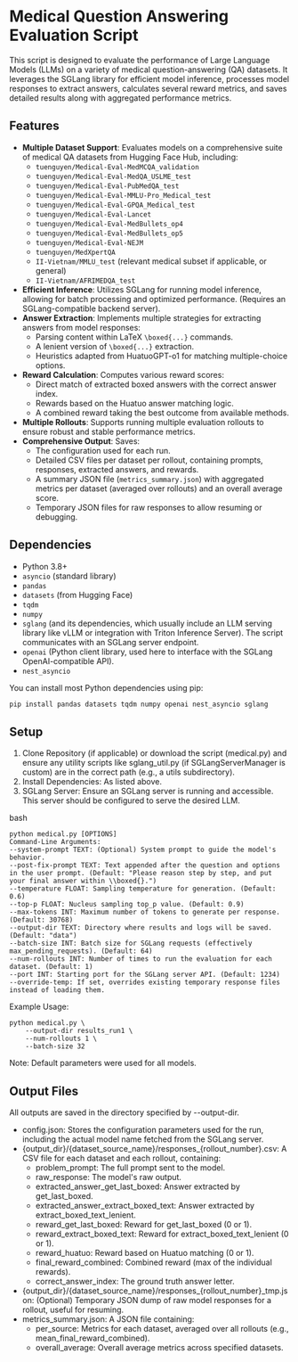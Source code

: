 # Medical Question Answering Evaluation Script

This script is designed to evaluate the performance of Large Language Models (LLMs) on a variety of medical question-answering (QA) datasets. It leverages the SGLang library for efficient model inference, processes model responses to extract answers, calculates several reward metrics, and saves detailed results along with aggregated performance metrics.

## Features

* **Multiple Dataset Support**: Evaluates models on a comprehensive suite of medical QA datasets from Hugging Face Hub, including:
    * `tuenguyen/Medical-Eval-MedMCQA_validation`
    * `tuenguyen/Medical-Eval-MedQA_USLME_test`
    * `tuenguyen/Medical-Eval-PubMedQA_test`
    * `tuenguyen/Medical-Eval-MMLU-Pro_Medical_test`
    * `tuenguyen/Medical-Eval-GPQA_Medical_test`
    * `tuenguyen/Medical-Eval-Lancet`
    * `tuenguyen/Medical-Eval-MedBullets_op4`
    * `tuenguyen/Medical-Eval-MedBullets_op5`
    * `tuenguyen/Medical-Eval-NEJM`
    * `tuenguyen/MedXpertQA`
    * `II-Vietnam/MMLU_test` (relevant medical subset if applicable, or general)
    * `II-Vietnam/AFRIMEDQA_test`
* **Efficient Inference**: Utilizes SGLang for running model inference, allowing for batch processing and optimized performance. (Requires an SGLang-compatible backend server).
* **Answer Extraction**: Implements multiple strategies for extracting answers from model responses:
    * Parsing content within LaTeX `\boxed{...}` commands.
    * A lenient version of `\boxed{...}` extraction.
    * Heuristics adapted from HuatuoGPT-o1 for matching multiple-choice options.
* **Reward Calculation**: Computes various reward scores:
    * Direct match of extracted boxed answers with the correct answer index.
    * Rewards based on the Huatuo answer matching logic.
    * A combined reward taking the best outcome from available methods.
* **Multiple Rollouts**: Supports running multiple evaluation rollouts to ensure robust and stable performance metrics.
* **Comprehensive Output**: Saves:
    * The configuration used for each run.
    * Detailed CSV files per dataset per rollout, containing prompts, responses, extracted answers, and rewards.
    * A summary JSON file (`metrics_summary.json`) with aggregated metrics per dataset (averaged over rollouts) and an overall average score.
    * Temporary JSON files for raw responses to allow resuming or debugging.

## Dependencies

* Python 3.8+
* `asyncio` (standard library)
* `pandas`
* `datasets` (from Hugging Face)
* `tqdm`
* `numpy`
* `sglang` (and its dependencies, which usually include an LLM serving library like vLLM or integration with Triton Inference Server). The script communicates with an SGLang server endpoint.
* `openai` (Python client library, used here to interface with the SGLang OpenAI-compatible API).
* `nest_asyncio`

You can install most Python dependencies using pip:
```bash
pip install pandas datasets tqdm numpy openai nest_asyncio sglang
```


## Setup

1. Clone Repository (if applicable) or download the script (medical.py) and ensure any utility scripts like sglang_util.py (if SGLangServerManager is custom) are in the correct path (e.g., a utils subdirectory).
2. Install Dependencies: As listed above.
3. SGLang Server: Ensure an SGLang server is running and accessible. This server should be configured to serve the desired LLM.

bash
```
python medical.py [OPTIONS]
Command-Line Arguments:
--system-prompt TEXT: (Optional) System prompt to guide the model's behavior.
--post-fix-prompt TEXT: Text appended after the question and options in the user prompt. (Default: "Please reason step by step, and put your final answer within \\boxed{}.")
--temperature FLOAT: Sampling temperature for generation. (Default: 0.6)
--top-p FLOAT: Nucleus sampling top_p value. (Default: 0.9)
--max-tokens INT: Maximum number of tokens to generate per response. (Default: 30768)
--output-dir TEXT: Directory where results and logs will be saved. (Default: "data")
--batch-size INT: Batch size for SGLang requests (effectively max_pending_requests). (Default: 64)
--num-rollouts INT: Number of times to run the evaluation for each dataset. (Default: 1)
--port INT: Starting port for the SGLang server API. (Default: 1234)
--override-temp: If set, overrides existing temporary response files instead of loading them.
```
Example Usage:

```
python medical.py \
    --output-dir results_run1 \
    --num-rollouts 1 \
    --batch-size 32
```

Note: Default parameters were used for all models.

## Output Files

All outputs are saved in the directory specified by --output-dir.

* config.json: Stores the configuration parameters used for the run, including the actual model name fetched from the SGLang server.
* {output_dir}/{dataset_source_name}/responses_{rollout_number}.csv: A CSV file for each dataset and each rollout, containing:
    * problem_prompt: The full prompt sent to the model.
    * raw_response: The model's raw output.
    * extracted_answer_get_last_boxed: Answer extracted by get_last_boxed.
    * extracted_answer_extract_boxed_text: Answer extracted by extract_boxed_text_lenient.
    * reward_get_last_boxed: Reward for get_last_boxed (0 or 1).
    * reward_extract_boxed_text: Reward for extract_boxed_text_lenient (0 or 1).
    * reward_huatuo: Reward based on Huatuo matching (0 or 1).
    * final_reward_combined: Combined reward (max of the individual rewards).
    * correct_answer_index: The ground truth answer letter.
* {output_dir}/{dataset_source_name}/responses_{rollout_number}_tmp.json: (Optional) Temporary JSON dump of raw model responses for a rollout, useful for resuming.
* metrics_summary.json: A JSON file containing:
    * per_source: Metrics for each dataset, averaged over all rollouts (e.g., mean_final_reward_combined).
    * overall_average: Overall average metrics across specified datasets.
